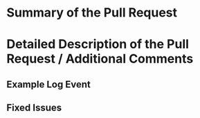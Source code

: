 <!-- 

PLEASE ACKNOWLEDGE THE FOLLOWING BEFORE PROCEEDING:

1. If I delete this entire template and go my own path, the core team may close my issue without further explanation or engagement.
2. If I leave the title incomplete when filing the issue, the core team may close my issue without further explanation or engagement.

Thanks for your understanding!
-->

# Summary of the Pull Request

<!--
A short summary of your pull request
-->

# Detailed Description of the Pull Request / Additional Comments

<!--
A detailed description of the pull request and any additional comments or context
-->

## Example Log Event

<!--
Fill this in case of false positive fixes
-->

## Fixed Issues

<!--
Fill this in case your commit fixes issues with rules or code
-->
